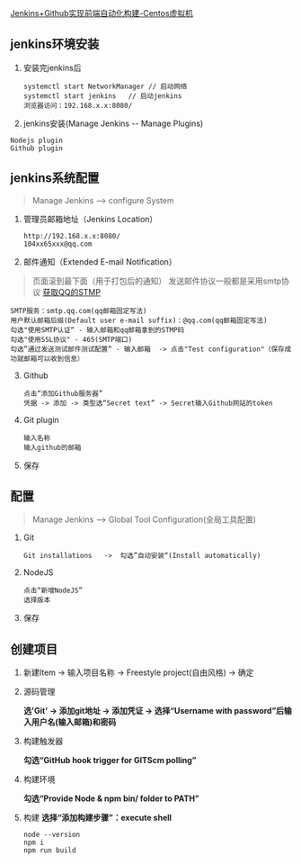 [Jenkins+Github实现前端自动化构建-Centos虚拟机](https://www.jianshu.com/p/91893b5807db)

## jenkins环境安装
1. 安装完jenkins后

     ```
     systemctl start NetworkManager // 启动网络
     systemctl start jenkins   // 启动jenkins
     浏览器访问：192.168.x.x:8080/
     ```

2. jenkins安装(Manage Jenkins -- Manage Plugins)

```
Nodejs plugin
Github plugin
```



## jenkins系统配置

> Manage Jenkins  -->  configure System
1. 管理员邮箱地址（Jenkins Location）

   ```
   http://192.168.x.x:8080/
   104xx65xxx@qq.com
   ```

   

2. 邮件通知（Extended E-mail Notification）

>  页面滚到最下面（用于打包后的通知）
> 发送邮件协议一般都是采用smtp协议
> [获取QQ的STMP](https://zhidao.baidu.com/question/1669923691341017507.html)

```
SMTP服务：smtp.qq.com(qq邮箱固定写法)
用户默认邮箱后缀(Default user e-mail suffix)：@qq.com(qq邮箱固定写法)
勾选"使用SMTP认证“ - 输入邮箱和qq邮箱拿到的STMP码
勾选"使用SSL协议" - 465(SMTP端口)
勾选”通过发送测试邮件测试配置“ - 输入邮箱  -> 点击"Test configuration"（保存成功就邮箱可以收到信息）

```

3. Github

   ```
   点击“添加Github服务器”
   凭据 -> 添加 -> 类型选“Secret text” -> Secret输入Github网站的token
   ```

   

4. Git plugin

   ```
   输入名称
   输入github的邮箱
   ```

5. 保存

   

   



## 配置

> Manage Jenkins  -->  Global Tool Configuration(全局工具配置)

1. Git

   ```
   Git installations   ->  勾选”自动安装“(Install automatically)
   ```

2. NodeJS

   ```
   点击“新增NodeJS”
   选择版本
   ```

3. 保存



## 创建项目

1. 新建Item -> 输入项目名称 -> Freestyle project(自由风格) -> 确定

2. 源码管理

   **选'Git' -> 添加git地址 -> 添加凭证 -> 选择“Username with password”后输入用户名(输入邮箱)和密码**
   
3. 构建触发器
   
   **勾选“GitHub hook trigger for GITScm polling”**
   
4. 构建环境

   **勾选“Provide Node & npm bin/ folder to PATH”**
   
5. 构建
   **选择“添加构建步骤”：execute shell**
   
   ```
   node --version
   npm i
   npm run build
   ```
   
   
